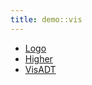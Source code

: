 ```yaml
---
title: demo::vis
---
```



   * [Logo](../../../Library/demo/vis/Logo.md)
   * [Higher](../../../Library/demo/vis/Higher.md)
   * [VisADT](../../../Library/demo/vis/VisADT.md)